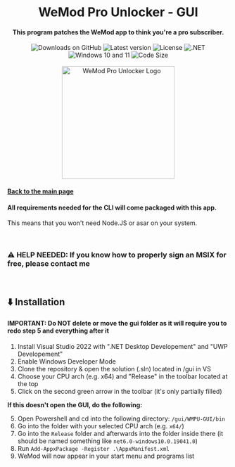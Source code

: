 <div align="center">
  <h1>WeMod Pro Unlocker - GUI</h1>
  <h4>This program patches the WeMod app to think you're a pro subscriber.</h4>
  <img src="https://img.shields.io/github/downloads/bennett-sh/wemod-pro-unlocker/total" alt="Downloads on GitHub">
  <img src="https://img.shields.io/github/v/release/bennett-sh/wemod-pro-unlocker.svg" alt="Latest version">
  <img src="https://img.shields.io/crates/l/wemod-pro-unlocker?color=green" alt="License">


  <img src="https://img.shields.io/badge/.NET-512BD4?logo=dotnet" alt=".NET">
  <img src="https://img.shields.io/badge/Windows-10+11-0078D4?logo=windows-11" alt="Windows 10 and 11">
  <img src="https://img.shields.io/github/languages/code-size/bennett-sh/wemod-pro-unlocker?color=yellow" alt="Code Size"><br/><br/>
  <img width="256" src="https://user-images.githubusercontent.com/110846042/204567385-4df3007c-7a63-40fd-9feb-f9f36aa43030.png" alt="WeMod Pro Unlocker Logo">
</div>

#### [Back to the main page](../README.md)

#### All requirements needed for the CLI will come packaged with this app.
This means that you won't need Node.JS or asar on your system.

<br/>

### ⚠️ HELP NEEDED: If you know how to properly sign an MSIX for free, please contact me

<br/>

## ⬇️ Installation
#### IMPORTANT: Do **NOT** delete or move the gui folder as it will require you to redo step 5 and everything after it

1. Install Visual Studio 2022 with ".NET Desktop Developement" and "UWP Developement"
2. Enable Windows Developer Mode
3. Clone the repository & open the solution (.sln) located in /gui in VS
4. Choose your CPU arch (e.g. x64) and "Release" in the toolbar located at the top
5. Click on the second green arrow in the toolbar (it's only partially filled)

**If this doesn't open the GUI, do the following:**

5. Open Powershell and cd into the following directory: ```/gui/WMPU-GUI/bin```
6. Go into the folder with your selected CPU arch (e.g. ```x64/```)
7. Go into the ```Release``` folder and afterwards into the folder inside there (it should be named something like ```net6.0-windows10.0.19041.0```)
8. Run ```Add-AppxPackage -Register .\AppxManifest.xml```
9. WeMod will now appear in your start menu and programs list


<br/>

